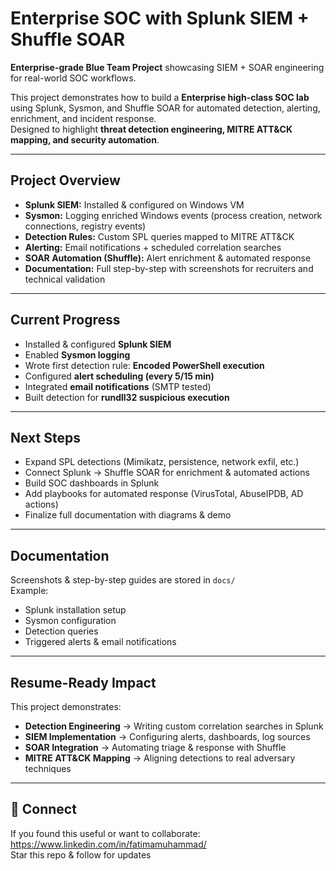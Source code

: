 # Enterprise SOC with Splunk SIEM + Shuffle SOAR

**Enterprise-grade Blue Team Project** showcasing SIEM + SOAR engineering for real-world SOC workflows.

This project demonstrates how to build a **Enterprise high-class SOC lab** using Splunk, Sysmon, and Shuffle SOAR for automated detection, alerting, enrichment, and incident response.  
Designed to highlight **threat detection engineering, MITRE ATT&CK mapping, and security automation**.

---

## Project Overview

- **Splunk SIEM:** Installed & configured on Windows VM  
- **Sysmon:** Logging enriched Windows events (process creation, network connections, registry events)  
- **Detection Rules:** Custom SPL queries mapped to MITRE ATT&CK  
- **Alerting:** Email notifications + scheduled correlation searches  
- **SOAR Automation (Shuffle):** Alert enrichment & automated response  
- **Documentation:** Full step-by-step with screenshots for recruiters and technical validation  

---

## Current Progress

- Installed & configured **Splunk SIEM**  
- Enabled **Sysmon logging**  
- Wrote first detection rule: **Encoded PowerShell execution**  
- Configured **alert scheduling (every 5/15 min)**  
- Integrated **email notifications** (SMTP tested)  
- Built detection for **rundll32 suspicious execution**  

---

## Next Steps

- Expand SPL detections (Mimikatz, persistence, network exfil, etc.)  
- Connect Splunk → Shuffle SOAR for enrichment & automated actions  
- Build SOC dashboards in Splunk  
- Add playbooks for automated response (VirusTotal, AbuseIPDB, AD actions)  
- Finalize full documentation with diagrams & demo  

---

##  Documentation

Screenshots & step-by-step guides are stored in `docs/`  
Example:  
- Splunk installation setup  
- Sysmon configuration  
- Detection queries  
- Triggered alerts & email notifications  

---

## Resume-Ready Impact

This project demonstrates:  

- **Detection Engineering** → Writing custom correlation searches in Splunk  
- **SIEM Implementation** → Configuring alerts, dashboards, log sources  
- **SOAR Integration** → Automating triage & response with Shuffle  
- **MITRE ATT&CK Mapping** → Aligning detections to real adversary techniques  

---

## 🔗 Connect

If you found this useful or want to collaborate:  
https://www.linkedin.com/in/fatimamuhammad/  
Star this repo & follow for updates
